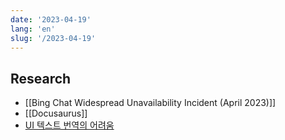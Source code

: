 ```yaml
---
date: '2023-04-19'
lang: 'en'
slug: '/2023-04-19'
---
```


## Research

- [[Bing Chat Widespread Unavailability Incident (April 2023)]]
- [[Docusaurus]]
- [UI 텍스트 번역의 어려움](https://koko8829.tistory.com/2330)
